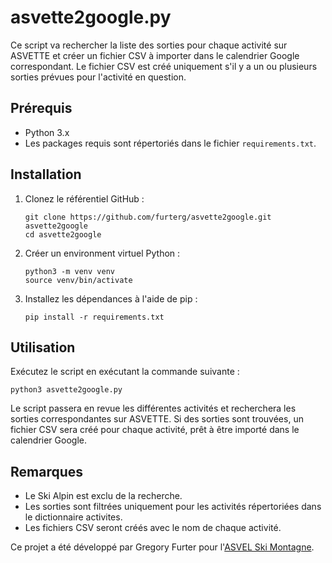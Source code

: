 # asvette2google.py

Ce script va rechercher la liste des sorties pour chaque activité sur ASVETTE et créer un fichier CSV à importer dans le calendrier Google correspondant. Le fichier CSV est créé uniquement s'il y a un ou plusieurs sorties prévues pour l'activité en question.

## Prérequis

- Python 3.x
- Les packages requis sont répertoriés dans le fichier `requirements.txt`.

## Installation

1. Clonez le référentiel GitHub :
    
    ```shell
    git clone https://github.com/furterg/asvette2google.git asvette2google
    cd asvette2google
    ```

2. Créer un environment virtuel Python :

    ```shell
    python3 -m venv venv
    source venv/bin/activate
    ```

3. Installez les dépendances à l'aide de pip :
    ```shell
    pip install -r requirements.txt
    ```

## Utilisation
Exécutez le script en exécutant la commande suivante :

```shell
python3 asvette2google.py
```

Le script passera en revue les différentes activités et recherchera les sorties correspondantes sur ASVETTE. Si des sorties sont trouvées, un fichier CSV sera créé pour chaque activité, prêt à être importé dans le calendrier Google.

## Remarques

* Le Ski Alpin est exclu de la recherche.
* Les sorties sont filtrées uniquement pour les activités répertoriées dans le dictionnaire activites.
* Les fichiers CSV seront créés avec le nom de chaque activité.

Ce projet a été développé par Gregory Furter pour l'[ASVEL Ski Montagne](https://www.asvelskimontagne.fr/).